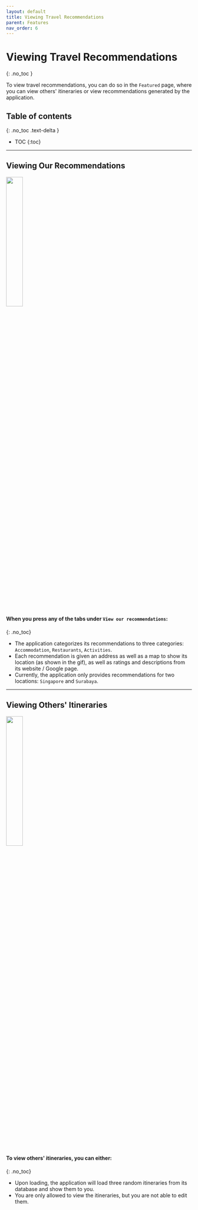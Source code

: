 ```yaml
---
layout: default
title: Viewing Travel Recommendations
parent: Features
nav_order: 6
---
```

# Viewing Travel Recommendations
{: .no_toc }

To view travel recommendations, you can do so in the `Featured` page, where you can view others' itineraries or view recommendations generated by the application.

## Table of contents
{: .no_toc .text-delta }

- TOC
{:toc}

<hr>

## Viewing Our Recommendations

<img src="../images/features/featured-page.gif" width="30%"> &nbsp;

#### When you press any of the tabs under `View our recommendations`:
{: .no_toc}

- The application categorizes its recommendations to three categories: `Accommodation`, `Restaurants`, `Activities`.
- Each recommendation is given an address as well as a map to show its location (as shown in the gif), as well as ratings and descriptions from its website / Google page.
- Currently, the application only provides recommendations for two locations: `Singapore` and `Surabaya`.

<hr>

## Viewing Others' Itineraries

<img src="../images/features/featured-page.png" width="30%"> &nbsp;

#### To view others' itineraries, you can either:
{: .no_toc}

- Upon loading, the application will load three random itineraries from its database and show them to you.
- You are only allowed to view the itineraries, but you are not able to edit them.